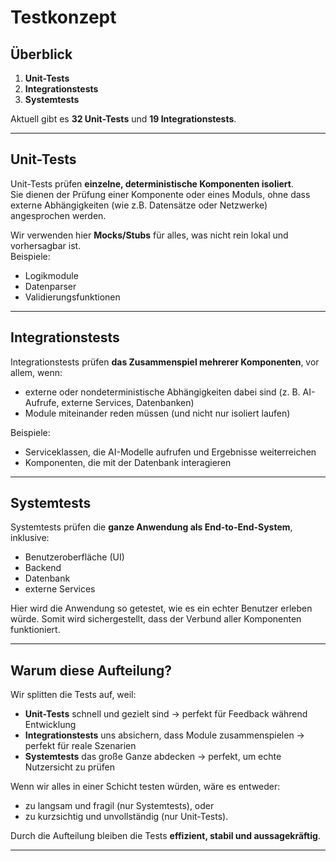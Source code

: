 # Testkonzept

## Überblick

1. **Unit-Tests**  
2. **Integrationstests**  
3. **Systemtests**

Aktuell gibt es **32 Unit-Tests** und **19 Integrationstests**.

---

## Unit-Tests

Unit-Tests prüfen **einzelne, deterministische Komponenten isoliert**.  
Sie dienen der Prüfung einer Komponente oder eines Moduls, ohne dass externe Abhängigkeiten (wie z.B. Datensätze oder Netzwerke) angesprochen werden.

Wir verwenden hier **Mocks/Stubs** für alles, was nicht rein lokal und vorhersagbar ist.  
Beispiele:
- Logikmodule
- Datenparser
- Validierungsfunktionen

---

## Integrationstests

Integrationstests prüfen **das Zusammenspiel mehrerer Komponenten**, vor allem, wenn:
- externe oder nondeterministische Abhängigkeiten dabei sind (z. B. AI-Aufrufe, externe Services, Datenbanken)
- Module miteinander reden müssen (und nicht nur isoliert laufen)

Beispiele:
- Serviceklassen, die AI-Modelle aufrufen und Ergebnisse weiterreichen
- Komponenten, die mit der Datenbank interagieren

---

## Systemtests

Systemtests prüfen die **ganze Anwendung als End-to-End-System**, inklusive:
- Benutzeroberfläche (UI)
- Backend
- Datenbank
- externe Services

Hier wird die Anwendung so getestet, wie es ein echter Benutzer erleben würde. Somit wird sichergestellt, dass der Verbund aller Komponenten funktioniert.

---

## Warum diese Aufteilung?

Wir splitten die Tests auf, weil:
- **Unit-Tests** schnell und gezielt sind → perfekt für Feedback während Entwicklung
- **Integrationstests** uns absichern, dass Module zusammenspielen → perfekt für reale Szenarien
- **Systemtests** das große Ganze abdecken → perfekt, um echte Nutzersicht zu prüfen

Wenn wir alles in einer Schicht testen würden, wäre es entweder:
- zu langsam und fragil (nur Systemtests), oder
- zu kurzsichtig und unvollständig (nur Unit-Tests).

Durch die Aufteilung bleiben die Tests **effizient, stabil und aussagekräftig**.

---

